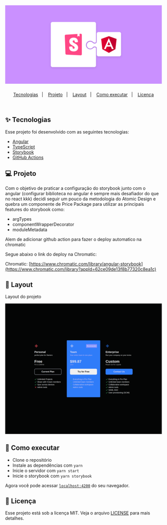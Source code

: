 <h1 align="center">
  <img alt="angular-storybook" title="angular-storybook" src=".github/images/logo.png" />
</h1>

<p align="center">
  <a href="#-tecnologias">Tecnologias</a>&nbsp;&nbsp;&nbsp;|&nbsp;&nbsp;&nbsp;
  <a href="#-projeto">Projeto</a>&nbsp;&nbsp;&nbsp;|&nbsp;&nbsp;&nbsp;
  <a href="#-layout">Layout</a>&nbsp;&nbsp;&nbsp;|&nbsp;&nbsp;&nbsp;
  <a href="#-como-executar">Como executar</a>&nbsp;&nbsp;&nbsp;|&nbsp;&nbsp;&nbsp;
  <a href="#-licença">Licença</a>
</p>

<br>

## ✨ Tecnologias

Esse projeto foi desenvolvido com as seguintes tecnologias:

- [Angular](https://angular.io/)
- [TypeScript](https://www.typescriptlang.org/)
- [Storybook](https://storybook.js.org/docs/angular/get-started/introduction)
- [GitHub Actions](https://docs.github.com/en/actions/)

## 💻 Projeto

Com o objetivo de praticar a configuração do storybook junto com o angular (configurar biblioteca no angular é sempre mais desafiador do que no react kkk) decidi seguir um pouco da metodologia do Atomic Design e quebra um componente de Price Package para utilizar as principais features do storybook como:

- argTypes
- componentWrapperDecorator
- moduleMetadata

Alem de adicionar github action para fazer o deploy automatico na chromatic

Segue abaixo o link do deploy na Chromatic:

Chromatic: [https://www.chromatic.com/library/angular-storybook](https://www.chromatic.com/library?appId=62ce09de13f8b77320c8ea1c)

## 🔖 Layout

Layout do projeto

<img alt="angular-storybook" title="angular-storybook" src=".github/images/layout.png" />


## 🚀 Como executar

- Clone o repositório
- Instale as dependências com `yarn`
- Inicie o servidor com `yarn start`
- Inicie o storybook com `yarn storybook`

Agora você pode acessar [`localhost:4200`](http://localhost:4200) do seu navegador.

## 📄 Licença

Esse projeto está sob a licença MIT. Veja o arquivo [LICENSE](LICENSE) para mais detalhes.
